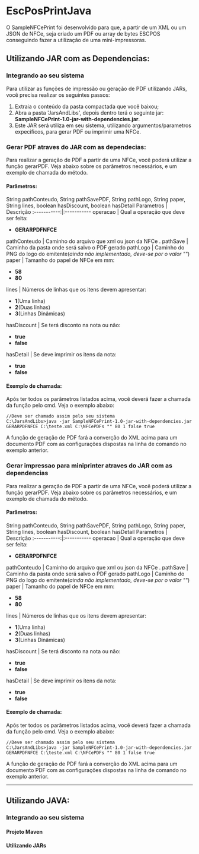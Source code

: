 # EscPosPrintJava

O SampleNFCePrint foi desenvolvido para que, a partir de um XML ou um JSON de NFCe, seja criado um PDF ou array de bytes ESCPOS conseguindo fazer a utilização de uma mini-impressoras. 

## Utilizando JAR com as Dependencias:
### Integrando ao seu sistema

Para utilizar as funções de impressão ou geração de PDF utilizando JARs, você precisa realizar os seguintes passos:

1. Extraia o conteúdo da pasta compactada que você baixou;
2. Abra a pasta 'JarsAndLibs', depois dentro terá o seguinte jar: **SampleNFCePrint-1.0-jar-with-dependencies.jar**.
3. Este JAR será utiliza em seu sistema, utilizando argumentos/parametros expecificos, para gerar PDF ou imprimir uma NFCe.

### Gerar PDF atraves do JAR com as dependecias:

Para realizar a geração de PDF a partir de uma NFCe, você poderá utilizar a função gerarPDF. Veja abaixo sobre os parâmetros necessários, e um exemplo de chamada do método.

#### Parâmetros:
String pathConteudo, String pathSavePDF, String pathLogo, String paper, String lines, boolean hasDiscount, boolean hasDetail
Parametros   | Descrição
:-----------:|:-----------
operacao     | Qual a operação que deve ser feita:<ul><li>**GERARPDFNFCE**</li></ul>
pathConteudo | Caminho do arquivo que xml ou json da NFCe .
pathSave     | Caminho da pasta onde será salvo o PDF gerado
pathLogo     | Caminho do PNG do logo do emitente(*ainda não implementado, deve-se por o valor ""*)
paper        | Tamanho do papel de NFCe em mm:<ul><li>**58**</li><li>**80**</li></ul>
lines        | Números de linhas que os itens devem apresentar:<ul><li>**1**(Uma linha)</li><li>**2**(Duas linhas)</li><li>**3**(Linhas Dinâmicas)</li></ul>
hasDiscount  | Se terá disconto na nota ou não:<ul><li>**true**</li><li>**false**</li></ul>
hasDetail    | Se deve imprimir os itens da nota:<ul><li>**true**</li><li>**false**</li></ul>

#### Exemplo de chamada:
Após ter todos os parâmetros listados acima, você deverá fazer a chamada da função pelo cmd. Veja o exemplo abaixo:
    
    //Deve ser chamado assim pelo seu sistema
    C:\JarsAndLibs>java -jar SampleNFCePrint-1.0-jar-with-dependencies.jar GERARPDFNFCE C:\teste.xml C:\NFCePDFs "" 80 1 false true
     
A função de geração de PDF fará a converção do XML acima para um documento PDF com as configurações dispostas na linha de comando no exemplo anterior.

### Gerar impressao para miniprinter atraves do JAR com as dependencias
Para realizar a geração de PDF a partir de uma NFCe, você poderá utilizar a função gerarPDF. Veja abaixo sobre os parâmetros necessários, e um exemplo de chamada do método.

#### Parâmetros:
String pathConteudo, String pathSavePDF, String pathLogo, String paper, String lines, boolean hasDiscount, boolean hasDetail
Parametros   | Descrição
:-----------:|:-----------
operacao     | Qual a operação que deve ser feita:<ul><li>**GERARPDFNFCE**</li></ul>
pathConteudo | Caminho do arquivo que xml ou json da NFCe .
pathSave     | Caminho da pasta onde será salvo o PDF gerado
pathLogo     | Caminho do PNG do logo do emitente(*ainda não implementado, deve-se por o valor ""*)
paper        | Tamanho do papel de NFCe em mm:<ul><li>**58**</li><li>**80**</li></ul>
lines        | Números de linhas que os itens devem apresentar:<ul><li>**1**(Uma linha)</li><li>**2**(Duas linhas)</li><li>**3**(Linhas Dinâmicas)</li></ul>
hasDiscount  | Se terá disconto na nota ou não:<ul><li>**true**</li><li>**false**</li></ul>
hasDetail    | Se deve imprimir os itens da nota:<ul><li>**true**</li><li>**false**</li></ul>


#### Exemplo de chamada:

Após ter todos os parâmetros listados acima, você deverá fazer a chamada da função pelo cmd. Veja o exemplo abaixo:
    
    //Deve ser chamado assim pelo seu sistema
    C:\JarsAndLibs>java -jar SampleNFCePrint-1.0-jar-with-dependencies.jar GERARPDFNFCE C:\teste.xml C:\NFCePDFs "" 80 1 false true
     
A função de geração de PDF fará a converção do XML acima para um documento PDF com as configurações dispostas na linha de comando no exemplo anterior.

---------

## Utilizando JAVA:
### Integrando ao seu sistema
#### Projeto Maven
#### Utilizando JARs

